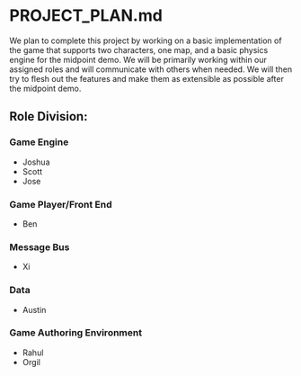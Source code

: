 PROJECT_PLAN.md
===
We plan to complete this project by working on a basic implementation of the game that supports two characters, one map, and a basic physics engine for the midpoint demo. We will be primarily working within our assigned roles and will communicate with others when needed. We will then try to flesh out the features and make them as extensible as possible after the midpoint demo.

## Role Division:

### Game Engine
* Joshua
* Scott
* Jose

### Game Player/Front End
* Ben

### Message Bus
* Xi

### Data
* Austin

### Game Authoring Environment
* Rahul
* Orgil
